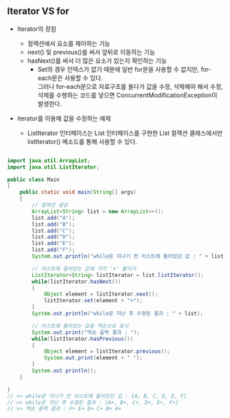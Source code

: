 ## Iterator VS for

- Iterator의 장점
  - 컬렉션에서 요소를 제어하는 기능
  - next() 및 previous()를 써서 앞뒤로 이동하는 기능
  - hasNext()를 써서 더 많은 요소가 있는지 확인하는 기능
    - Set의 경우 인덱스가 없기 때문에 일반 for문을 사용할 수 없지만, for-each문은 사용할 수 있다.</br>
      그러나 for-each문으로 자료구조를 돌다가 값을 수정, 삭제해야 해서 수정, 삭제를 수행하는 코드를 넣으면 ConcurrentModificationException이 발생한다.

- iterator를 이용해 값을 수정하는 예제
    - ListIterator 인터페이스는 List 인터페이스를 구현한 List 컬렉션 클래스에서만 listIterator() 메소드를 통해 사용할 수 있다.
```java

import java.util.ArrayList;
import java.util.ListIterator;

public class Main
{
    public static void main(String[] args)
    {
        // 컬렉션 생성
        ArrayList<String> list = new ArrayList<>();
        list.add("A");
        list.add("B");
        list.add("C");
        list.add("D");
        list.add("E");
        list.add("F");
        System.out.println("while문 지나기 전 리스트에 들어있던 값 : " + list);

        // 리스트에 들어있는 값에 각각 '+' 붙이기
        ListIterator<String> listIterator = list.listIterator();
        while(listIterator.hasNext())
        {
            Object element = listIterator.next();
            listIterator.set(element + "+");
        }
        System.out.println("while문 지난 후 수정된 결과 : " + list);

        // 리스트에 들어있는 값을 역순으로 표시
        System.out.print("역순 출력 결과 : ");
        while(listIterator.hasPrevious())
        {
            Object element = listIterator.previous();
            System.out.print(element + " ");
        }
        System.out.println();
    }

}
// >> while문 지나기 전 리스트에 들어있던 값 : [A, B, C, D, E, F]
// >> while문 지난 후 수정된 결과 : [A+, B+, C+, D+, E+, F+]
// >> 역순 출력 결과 : F+ E+ D+ C+ B+ A+


```




